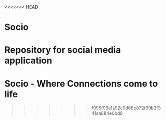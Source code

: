 <<<<<<< HEAD
# Socio
Repository for social media application
=======
# Socio - Where Connections come to life
>>>>>>> f995f09a1a92e9d68e872f99b3f341aa884e0bd9
